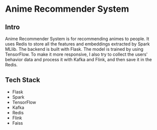 # Anime Recommender System

## Intro

Anime Recommender System is for recommending animes to people. It uses Redis to store all the features and embeddings extracted by Spark MLlib. The backend is built with Flask. The model is trained by using TensorFlow. To make it more responsive, I also try to collect the users' behavior data and process it with Kafka and Flink, and then save it in the Redis.

## Tech Stack

- Flask
- Spark
- TensorFlow
- Kafka
- Redis
- Flink
- Faiss
